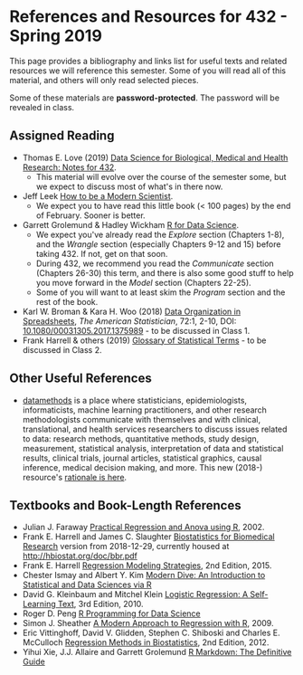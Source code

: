 # References and Resources for 432 - Spring 2019

This page provides a bibliography and links list for useful texts and related resources we will reference this semester. Some of you will read all of this material, and others will only read selected pieces.

Some of these materials are **password-protected**. The password will be revealed in class.

## Assigned Reading

- Thomas E. Love (2019) [Data Science for Biological, Medical and Health Research: Notes for 432](https://thomaselove.github.io/2019-432-book/).
    - This material will evolve over the course of the semester some, but we expect to discuss most of what's in there now.
- Jeff Leek [How to be a Modern Scientist](https://leanpub.com/modernscientist).
    - We expect you to have read this little book (< 100 pages) by the end of February. Sooner is better.
- Garrett Grolemund & Hadley Wickham [R for Data Science](https://r4ds.had.co.nz/).
    - We expect you've already read the *Explore* section (Chapters 1-8), and the *Wrangle* section (especially Chapters 9-12 and 15) before taking 432. If not, get on that soon. 
    - During 432, we recommend you read the *Communicate* section (Chapters 26-30) this term, and there is also some good stuff to help you move forward in the *Model* section (Chapters 22-25). 
    - Some of you will want to at least skim the *Program* section and the rest of the book.
- Karl W. Broman & Kara H. Woo (2018) [Data Organization in Spreadsheets](https://github.com/THOMASELOVE/2019-432/blob/master/references/pdf/Broman_and_Woo_2018_Data_Organization_in_Spreadsheets.pdf), *The American Statistician*, 72:1, 2-10, DOI: [10.1080/00031305.2017.1375989](https://doi.org/10.1080/00031305.2017.1375989) - to be discussed in Class 1.
- Frank Harrell & others (2019) [Glossary of Statistical Terms](http://hbiostat.org/doc/glossary.pdf) - to be discussed in Class 2.

## Other Useful References

- [datamethods](https://discourse.datamethods.org/) is a place where statisticians, epidemiologists, informaticists, machine learning practitioners, and other research methodologists communicate with themselves and with clinical, translational, and health services researchers to discuss issues related to data: research methods, quantitative methods, study design, measurement, statistical analysis, interpretation of data and statistical results, clinical trials, journal articles, statistical graphics, causal inference, medical decision making, and more. This new (2018-) resource's [rationale is here](http://fharrell.com/post/disc).

## Textbooks and Book-Length References

- Julian J. Faraway [Practical Regression and Anova using R](https://github.com/THOMASELOVE/2019-432/blob/master/references/pdf/Faraway_Practical_Regression_and_ANOVA_using_R.pdf), 2002.
- Frank E. Harrell and James C. Slaughter [Biostatistics for Biomedical Research](https://github.com/THOMASELOVE/2019-432/blob/master/references/pdf/Harrell_and_Slaughter_Biostatistics_for_Biomedical_Research_2018-12-29.pdf) version from 2018-12-29, currently housed at http://hbiostat.org/doc/bbr.pdf
- Frank E. Harrell [Regression Modeling Strategies](https://github.com/THOMASELOVE/2019-432/blob/master/references/pdf/Harrell_Regression_Modeling_Strategies_2015_2e_protected.pdf), 2nd Edition, 2015.
- Chester Ismay and Albert Y. Kim [Modern Dive: An Introduction to Statistical and Data Sciences via R](https://moderndive.com/)
- David G. Kleinbaum and Mitchel Klein [Logistic Regression: A Self-Learning Text](https://github.com/THOMASELOVE/2019-432/blob/master/references/pdf/Kleinbaum_and_Klein_Logistic_Regression_2010_3e_protected.pdf), 3rd Edition, 2010.
- Roger D. Peng [R Programming for Data Science](https://bookdown.org/rdpeng/rprogdatascience/)
- Simon J. Sheather [A Modern Approach to Regression with R](https://github.com/THOMASELOVE/2019-432/blob/master/references/pdf/Sheather_Modern_Approach_to_Regression_with_R_2009_protected.pdf), 2009.
- Eric Vittinghoff, David V. Glidden, Stephen C. Shiboski and Charles E. McCulloch [Regression Methods in Biostatistics](https://github.com/THOMASELOVE/2019-432/blob/master/references/pdf/Vittinghoff_et_al_Regression_Methods_in_Biostatistics_2e_protected.pdf), 2nd Edition, 2012.
- Yihui Xie, J.J. Allaire and Garrett Grolemund [R Markdown: The Definitive Guide](https://bookdown.org/yihui/rmarkdown/)
